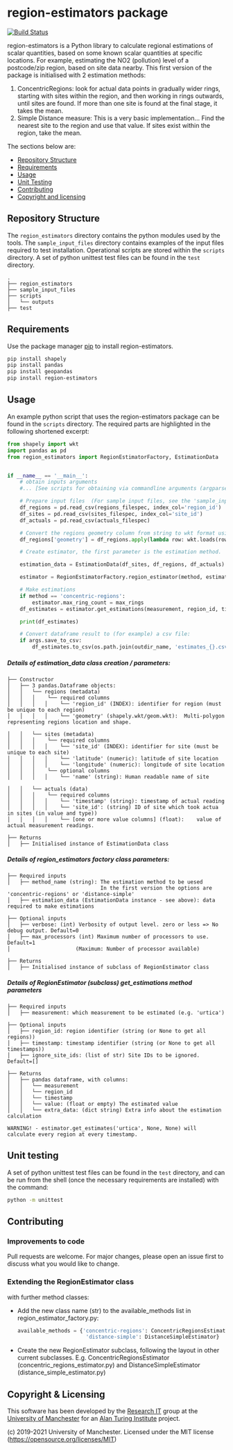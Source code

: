 # region-estimators package

[![Build Status](https://travis-ci.org/UoMResearchIT/region_estimators.svg?branch=master)](https://travis-ci.org/UoMResearchIT/region_estimators)

region-estimators is a Python library to calculate regional estimations of scalar quantities, based on some known scalar quantities at specific locations.
For example, estimating the NO2 (pollution) level of a postcode/zip region, based on site data nearby.
This first version of the package is initialised with 2 estimation methods:
1. ConcentricRegions: look for actual data points in gradually wider rings, starting with sites within the region, and then working in rings outwards, until sites are found. If more than one site is found at the final stage, it takes the mean.
2. Simple Distance measure: This is a very basic implementation... Find the nearest site to the region and use that value.
If sites exist within the region, take the mean.
   
The sections below are:
- [Repository Structure](#repository-structure)
- [Requirements](#requirements)
- [Usage](#usage) 
- [Unit Testing](#unit-testing)
- [Contributing](#contributing)  
- [Copyright and licensing](#copyright--licensing)


<!-- toc -->

## Repository Structure

The `region_estimators` directory contains the python modules used by the tools. 
The `sample_input_files` directory contains examples of the input files required to test installation.
Operational scripts are stored within the `scripts` directory. 
A set of python unittest test files can be found in the `test` directory.


```
.
├── region_estimators
├── sample_input_files
├── scripts
│   └── outputs
├── test

```

## Requirements

Use the package manager [pip](https://pip.pypa.io/en/stable/) to install region-estimators.
```bash
pip install shapely
pip install pandas
pip install geopandas
pip install region-estimators
```

## Usage
An example python script that uses the region-estimators package can be found in the `scripts` directory.
The required parts are highlighted in the following shortened excerpt:

```python
from shapely import wkt
import pandas as pd
from region_estimators import RegionEstimatorFactory, EstimationData


if __name__ == '__main__':
    # obtain inputs arguments 
    #... [See scripts for obtaining via commandline arguments (argparse)]    

    # Prepare input files  (For sample input files, see the 'sample_input_files' folder)
    df_regions = pd.read_csv(regions_filespec, index_col='region_id')
    df_sites = pd.read_csv(sites_filespec, index_col='site_id')
    df_actuals = pd.read_csv(actuals_filespec)

    # Convert the regions geometry column from string to wkt format using wkt
    df_regions['geometry'] = df_regions.apply(lambda row: wkt.loads(row.geometry), axis=1)

    # Create estimator, the first parameter is the estimation method.

    estimation_data = EstimationData(df_sites, df_regions, df_actuals)

    estimator = RegionEstimatorFactory.region_estimator(method, estimation_data, verbose, max_processors)

    # Make estimations
    if method == 'concentric-regions':
        estimator.max_ring_count = max_rings
    df_estimates = estimator.get_estimations(measurement, region_id, timestamp)

    print(df_estimates)

    # Convert dataframe result to (for example) a csv file:
    if args.save_to_csv:
        df_estimates.to_csv(os.path.join(outdir_name, 'estimates_{}.csv'.format(outfile_suffix)))

```

##### Details of estimation_data class creation / parameters:
```
├── Constructor
│   ├── 3 pandas.Dataframe objects:  
│   │   └── regions (metadata)
│   │   │    └── required columns
│   │   │   │    └── 'region_id' (INDEX): identifier for region (must be unique to each region)
│   │   │   │    └── 'geometry' (shapely.wkt/geom.wkt):  Multi-polygon representing regions location and shape.

│   │   └── sites (metadata)
│   │   │    └── required columns
│   │   │   │    └── 'site_id' (INDEX): identifier for site (must be unique to each site)
│   │   │   │    └── 'latitude' (numeric): latitude of site location
│   │   │   │    └── 'longitude' (numeric): longitude of site location
│   │   │    └── optional columns
│   │   │   │    └── 'name' (string): Human readable name of site

│   │   └── actuals (data)
│   │   │    └── required columns
│   │   │   │    └── 'timestamp' (string): timestamp of actual reading
│   │   │   │    └── 'site_id': (string) ID of site which took actua in sites (in value and type))
│   │   │   │    └── [one or more value columns] (float):    value of actual measurement readings.

├── Returns
│   ├── Initialised instance of EstimationData class
```

##### Details of region_estimators factory class parameters: #####
```
├── Required inputs
│   ├── method_name (string): The estimation method to be uesed
                              In the first version the options are 'concentric-regions' or 'distance-simple'
│   ├── estimation_data (EstimationData instance - see above): data required to make estimations

├── Optional inputs
│   ├── verbose: (int) Verbosity of output level. zero or less => No debug output. Default=0
│   ├── max_processors (int) Maximum number of processors to use. Default=1
│                     (Maximum: Number of processor available)

├── Returns
│   ├── Initialised instance of subclass of RegionEstimator class
```

##### Details of RegionEstimator (subclass) get_estimations method parameters
```
├── Required inputs
│   ├── measurement: which measurement to be estimated (e.g. 'urtica')

├── Optional inputs
│   ├── region_id: region identifier (string (or None to get all regions))
│   ├── timestamp: timestamp identifier (string (or None to get all timestamps))
│   ├── ignore_site_ids: (list of str) Site IDs to be ignored. Default=[]

├── Returns
│   ├── pandas dataframe, with columns:
│   │   └── measurement
│   │   └── region_id
│   │   └── timestamp
│   │   └── value: (float or empty) The estimated value
│   │   └── extra_data: (dict string) Extra info about the estimation calculation

WARNING! - estimator.get_estimates('urtica', None, None) will calculate every region at every timestamp.
```

## Unit testing
A set of python unittest test files can be found in the `test` directory, and can be run from the shell 
(once the necessary requirements are installed) with the command:
```bash
python -m unittest
```

## Contributing
### Improvements to code
Pull requests are welcome. For major changes, please open an issue first to discuss what you would like to change.

### Extending the RegionEstimator class 
with further method classes:
* Add the new class name (str) to the available_methods list in region_estimator_factory.py:
   ```python
   available_methods = {'concentric-regions': ConcentricRegionsEstimator,
                         'distance-simple': DistanceSimpleEstimator}
   ```
* Create the new RegionEstimator subclass, following the layout in other current subclasses. 
  E.g. ConcentricRegionsEstimator (concentric_regions_estimator.py) and
     DistanceSimpleEstimator (distance_simple_estimator.py)

## Copyright & Licensing

This software has been developed by the [Research IT](https://research-it.manchester.ac.uk/) group at the [University of Manchester](https://www.manchester.ac.uk/) for an [Alan Turing Institute](https://www.turing.ac.uk/) project.

(c) 2019-2021 University of Manchester.
Licensed under the MIT license (https://opensource.org/licenses/MIT)
